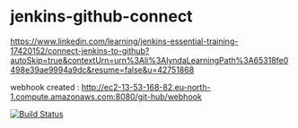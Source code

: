 # jenkins-github-connect
https://www.linkedin.com/learning/jenkins-essential-training-17420152/connect-jenkins-to-github?autoSkip=true&contextUrn=urn%3Ali%3AlyndaLearningPath%3A65318fe0498e39ae9994a9dc&resume=false&u=42751868 

webhook created : 
http://ec2-13-53-168-82.eu-north-1.compute.amazonaws.com:8080/git-hub/webhook

[![Build Status](http://127.0.0.1:8080/buildStatus/icon?job=run-script-in-pipeline-step)](http://127.0.0.1:8080/job/run-script-in-pipeline-step/)
